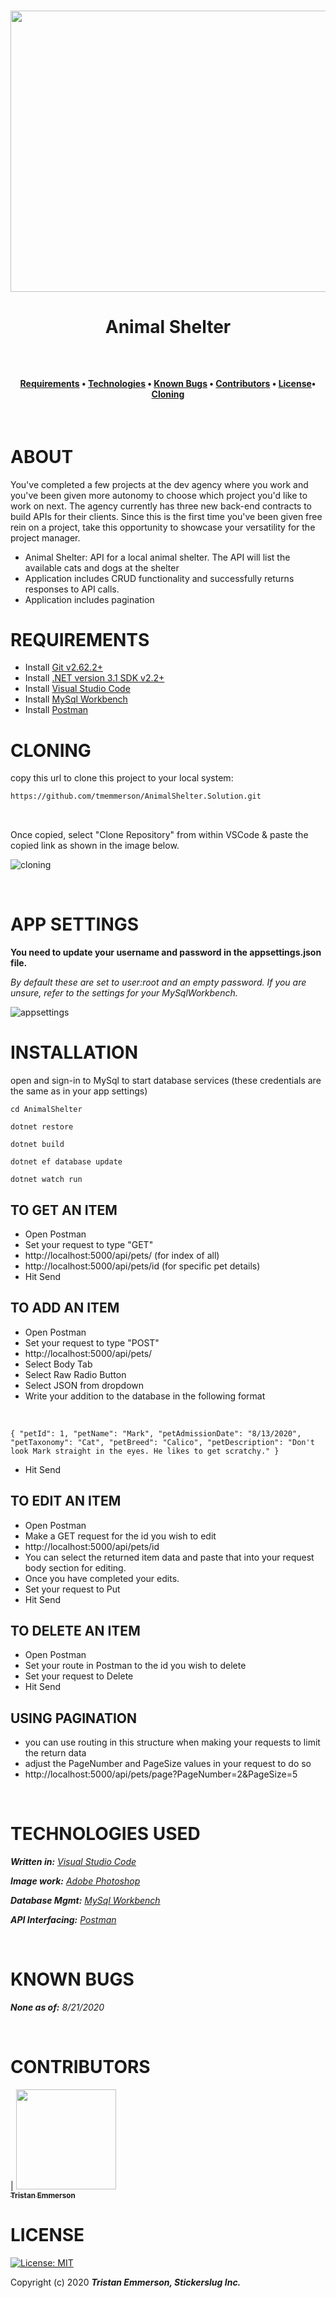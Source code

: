 <h1 align="center">
<img width="900" height="450" src="https://coding-assets.s3-us-west-2.amazonaws.com/hero_images/AnimalShelter.Solution.jpg">

**<h1 align = "center">Animal Shelter**

</h1>

<br>

<h4 align = "center">
  <a href="#requirements">Requirements</a> •
  <a href="#technologies-used">Technologies</a> •
  <a href="#known-bugs">Known Bugs</a> •  
  <a href="#contributors">Contributors</a> •
  <a href="#license">License</a>•
  <a href='#cloning'>Cloning</a>
  </h4>

<br>

# **ABOUT**

You've completed a few projects at the dev agency where you work and you've been given more autonomy to choose which project you'd like to work on next. The agency currently has three new back-end contracts to build APIs for their clients. Since this is the first time you've been given free rein on a project, take this opportunity to showcase your versatility for the project manager.

* Animal Shelter: API for a local animal shelter. The API will list the available cats and dogs at the shelter
* Application includes CRUD functionality and successfully returns responses to API calls.
* Application includes pagination

# **REQUIREMENTS** 

* Install [Git v2.62.2+](https://git-scm.com/downloads/)
* Install [.NET version 3.1 SDK v2.2+](https://dotnet.microsoft.com/download/dotnet-core/2.2)
* Install [Visual Studio Code](https://code.visualstudio.com/)
* Install [MySql Workbench](https://www.mysql.com/products/workbench/)
* Install [Postman](https://www.postman.com/)

# **CLONING**
copy this url to clone this project to your local system:
```html
https://github.com/tmemmerson/AnimalShelter.Solution.git
```

<br>

Once copied, select "Clone Repository" from within VSCode & paste the copied link as shown in the image below.

![cloning](https://coding-assets.s3-us-west-2.amazonaws.com/img/clone-github2.gif "Cloning from Github within VSCode")

<br>

# **APP SETTINGS**
**You need to update your username and password in the appsettings.json file.**

_By default these are set to user:root and an empty password. If you are unsure, refer to the settings for your MySqlWorkbench._

![appsettings](https://coding-assets.s3-us-west-2.amazonaws.com/img/app-settings.png)


# **INSTALLATION** 

open and sign-in to MySql to start database services (these credentials are the same as in your app settings)

``
cd AnimalShelter
``

``
dotnet restore
``

``
dotnet build
``

``
dotnet ef database update
``

``
dotnet watch run
``

## TO GET AN ITEM
* Open Postman
* Set your request to type "GET" 
* http://localhost:5000/api/pets/ (for index of all)
* http://localhost:5000/api/pets/id (for specific pet details)
* Hit Send

## TO ADD AN ITEM
* Open Postman
* Set your request to type "POST"
* http://localhost:5000/api/pets/ 
* Select Body Tab
* Select Raw Radio Button
* Select JSON from dropdown
* Write your addition to the database in the following format

<br>

``
{
    "petId": 1,
    "petName": "Mark",
    "petAdmissionDate": "8/13/2020",
    "petTaxonomy": "Cat",
    "petBreed": "Calico",
    "petDescription": "Don't look Mark straight in the eyes. He likes to get scratchy."
}
``
* Hit Send

## TO EDIT AN ITEM
* Open Postman
* Make a GET request for the id you wish to edit
* http://localhost:5000/api/pets/id
* You can select the returned item data and paste that into your request body section for editing. 
* Once you have completed your edits. 
* Set your request to Put
* Hit Send

## TO DELETE AN ITEM
* Open Postman
* Set your route in Postman to the id you wish to delete
* Set your request to Delete
* Hit Send

## USING PAGINATION
* you can use routing in this structure when making your requests to limit the return data
* adjust the PageNumber and PageSize values in your request to do so
* http://localhost:5000/api/pets/page?PageNumber=2&PageSize=5

<br>

# **TECHNOLOGIES USED**

_**Written in:** [Visual Studio Code](https://code.visualstudio.com/)_

_**Image work:** [Adobe Photoshop](https://www.adobe.com/products/photoshop.html/)_

_**Database Mgmt:** [MySql Workbench](https://www.mysql.com/products/workbench/)_

_**API Interfacing:** [Postman](https://www.postman.com/)_

<br>

# **KNOWN BUGS**

_**None as of:** 8/21/2020_

<br>

# **CONTRIBUTORS**

| [<img src='https://coding-assets.s3-us-west-2.amazonaws.com/img/tristan_emmerson.jpg' width='160px;'/><br /><sub><b>Tristan Emmerson</b></sub>](https://www.linkedin.com/in/tristan-emmerson/)<br />


# **LICENSE**
[![License: MIT](https://img.shields.io/badge/License-MIT-yellow.svg)](https://opensource.org/licenses/MIT)

Copyright (c) 2020 **_Tristan Emmerson, Stickerslug Inc._**
